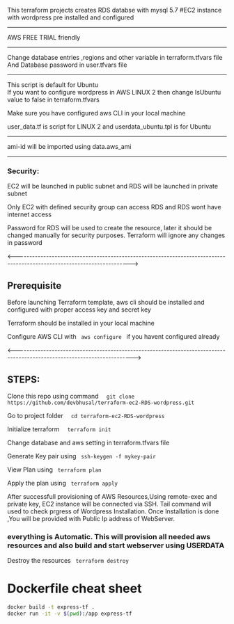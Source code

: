 This terraform projects creates
RDS databse with mysql 5.7
#EC2 instance with wordpress pre installed and configured

---

AWS FREE TRIAL friendly

---

Change database entries ,regions and other variable in terraform.tfvars file
And Database password in user.tfvars file

---

This script is default for Ubuntu  
 If you want to configure wordpress in AWS LINUX 2 then change IsUbuntu value to false in terraform.tfvars

Make sure you have configured aws CLI in your local machine

user_data.tf is script for LINUX 2 and userdata_ubuntu.tpl is for Ubuntu

---

ami-id will be imported using data.aws_ami

---

 <h3> Security: </h3>
<p> EC2 will be launched in public subnet and RDS will be launched in private subnet </p>
<p> Only EC2 with defined security group can access RDS and RDS wont have internet access </p>
<p> Password for RDS will be used to create the resource, later it should be changed manually for security purposes. Terraform will ignore any changes in password

<----------------------------------------------------------------------------------------------------------------------->

<h2> Prerequisite </h2>
<p> Before launching Terraform template, aws cli should be installed and configured with proper access key and secret key </p>
<p> Terraform should be installed in your local machine </p>
<p> Configure AWS CLI with <code> aws configure </code> if you havent configured already </p>

<------------------------------------------------------------------------------------------------------------------------>

<h2> STEPS: </h2>

 <p>Clone this repo using command <code>  git clone https://github.com/devbhusal/terraform-ec2-RDS-wordpress.git</code></p>
 <p> Go to project folder         <code>  cd terraform-ec2-RDS-wordpress </code></p>
 <p>Initialize terraform          <code>  terraform init</code></p>
 <p>Change database and aws setting in terraform.tfvars file </p>
 <p>Generate Key pair using        <code> ssh-keygen -f mykey-pair  </code></p>
 <p>View Plan using                <code> terraform plan   </code></p>
 <p>Apply the plan using           <code> terraform apply  </code></p>
 
 <p> After successfull provisioning of AWS Resources,Using remote-exec and private key, EC2 instance will be connected via  SSH. Tail command will used to check prgress of Wordpress Installation. Once Installation is done ,You will be provided with Public Ip address of WebServer.</p>
 <h3> everything is Automatic. This will provision all needed  aws resources and also build and start webserver using USERDATA </h3>

 <p>Destroy the resources          <code> terraform destroy  </code></p>

# Dockerfile cheat sheet

```bash
docker build -t express-tf .
docker run -it -v $(pwd):/app express-tf
```
